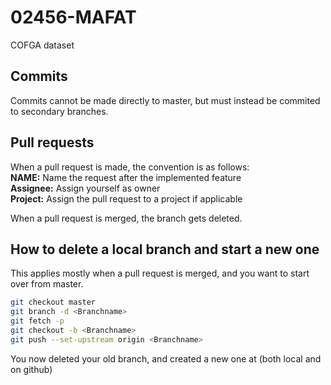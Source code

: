 # 02456-MAFAT
COFGA dataset


## Commits
Commits cannot be made directly to master, but must instead be commited to secondary branches.

## Pull requests
When a pull request is made, the convention is as follows:  
**NAME:** Name the request after the implemented feature  
**Assignee:** Assign yourself as owner  
**Project:** Assign the pull request to a project if applicable  

When a pull request is merged, the branch gets deleted.

## How to delete a local branch and start a new one
This applies mostly when a pull request is merged, and you want to start over from master.

```bash
git checkout master
git branch -d <Branchname>
git fetch -p
git checkout -b <Branchname>
git push --set-upstream origin <Branchname>
```
You now deleted your old branch, and created a new one at (both local and on github)

